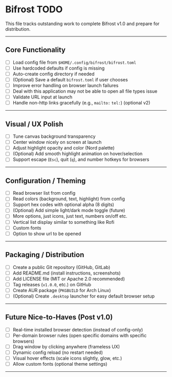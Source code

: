 # Bifrost TODO

This file tracks outstanding work to complete Bifrost v1.0 and prepare for distribution.

---

## Core Functionality

- [ ] Load config file from `$HOME/.config/bifrost/bifrost.toml`
- [ ] Use hardcoded defaults if config is missing
- [ ] Auto-create config directory if needed
- [ ] (Optional) Save a default `bifrost.toml` if user chooses
- [ ] Improve error handling on browser launch failures
- [ ] Deal with this application may not be able to open all file types issue
- [ ] Validate URL input at launch
- [ ] Handle non-http links gracefully (e.g., `mailto:` `tel:`) (optional v2)

---

## Visual / UX Polish

- [ ] Tune canvas background transparency
- [ ] Center window nicely on screen at launch
- [ ] Adjust highlight opacity and color (Nord palette)
- [ ] (Optional) Add smooth highlight animation on hover/selection
- [ ] Support escape (`Esc`), quit (`q`), and number hotkeys for browsers

---

## Configuration / Theming

- [ ] Read browser list from config
- [ ] Read colors (background, text, highlight) from config
- [ ] Support hex codes with optional alpha (8 digits)
- [ ] (Optional) Add simple light/dark mode toggle (future)
- [ ] More options, just icons, just text, numbers on/off etc.
- [ ] Vertical list display similar to something like Rofi
- [ ] Custom fonts
- [ ] Option to show url to be opened

---

## Packaging / Distribution

- [ ] Create a public Git repository (GitHub, GitLab)
- [ ] Add README.md (install instructions, screenshots)
- [ ] Add LICENSE file (MIT or Apache 2.0 recommended)
- [ ] Tag releases (`v1.0.0`, etc.) on GitHub
- [ ] Create AUR package (`PKGBUILD` for Arch Linux)
- [ ] (Optional) Create `.desktop` launcher for easy default browser setup

---

## Future Nice-to-Haves (Post v1.0)

- [ ] Real-time installed browser detection (instead of config-only)
- [ ] Per-domain browser rules (open specific domains with specific browsers)
- [ ] Drag window by clicking anywhere (frameless UX)
- [ ] Dynamic config reload (no restart needed)
- [ ] Visual hover effects (scale icons slightly, glow, etc.)
- [ ] Allow custom fonts (optional theme settings)

---
